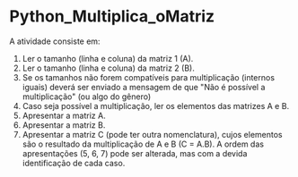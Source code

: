 # Python_Multiplica_oMatriz

A atividade consiste em:
  1. Ler o tamanho (linha e coluna) da matriz 1 (A).
  2. Ler o tamanho (linha e coluna) da matriz 2 (B).
  3. Se os tamanhos não forem compatíveis para multiplicação (internos iguais) deverá ser enviado a mensagem de que "Não é possível a multiplicação" (ou algo do gênero)
  4. Caso seja possível a multiplicação, ler os elementos das matrizes A e B.
  5. Apresentar a matriz A.
  6. Apresentar a matriz B.
  7. Apresentar a matriz C (pode ter outra nomenclatura), cujos elementos são o resultado da multiplicação de A e B (C = A.B).
  A ordem das apresentações (5, 6, 7) pode ser alterada, mas com a devida identificação de cada caso.
